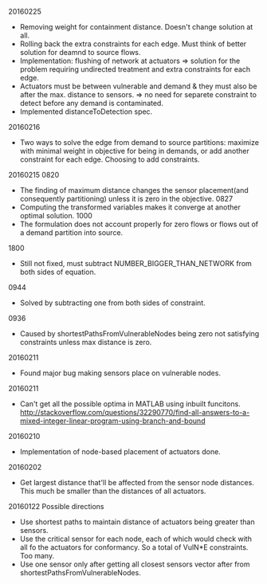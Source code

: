 20160225
* Removing weight for containment distance. Doesn't change solution at all.
* Rolling back the extra constraints for each edge. Must think of better solution for deamnd to source flows. 
* Implementation: flushing of network at actuators => solution for the problem requiring undirected treatment and extra constraints for each edge.
* Actuators must be between vulnerable and demand & they must also be after the max. distance to sensors. => no need for separete constraint to detect before any demand is contaminated.
* Implemented distanceToDetection spec.

20160216
* Two ways to solve the edge from demand to source partitions: maximize with minimal weight in objective for being in demands, or add another constraint for each edge. Choosing to add constraints.

20160215
0820
* The finding of maximum distance changes the sensor placement(and consequently partitioning) unless it is zero in the objective.
0827
* Computing the transformed variables makes it converge at another optimal solution.
1000
* The formulation does not account properly for zero flows or flows out of a demand partition into source.

1800
* Still not fixed, must subtract NUMBER_BIGGER_THAN_NETWORK from both sides of equation.

0944
* Solved by subtracting one from both sides of constraint.

0936
* Caused by shortestPathsFromVulnerableNodes being zero not satisfying constraints unless max distance is zero.

20160211
* Found major bug making sensors place on vulnerable nodes. 

20160211
* Can't get all the possible optima in MATLAB using inbuilt funcitons.
http://stackoverflow.com/questions/32290770/find-all-answers-to-a-mixed-integer-linear-program-using-branch-and-bound

20160210
* Implementation of node-based placement of actuators done. 

20160202
* Get largest distance that'll be affected from the sensor node distances. This much be smaller than the distances of all actuators.

20160122
Possible directions
* Use shortest paths to maintain distance of actuators being greater than sensors.
* Use the critical sensor for each node, each of which would check with all fo the actuators for conformancy. So a total of VulN*E constraints. Too many.
* Use one sensor only after getting all closest sensors vector after from shortestPathsFromVulnerableNodes.

